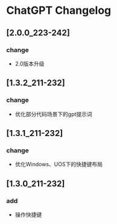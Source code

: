 <!-- Keep a Changelog guide -> https://keepachangelog.com -->

# ChatGPT Changelog
## [2.0.0_223-242]
### change
+ 2.0版本升级
## [1.3.2_211-232]
### change
+ 优化部分代码场景下的gpt提示词
## [1.3.1_211-232]
### change
+ 优化Windows、UOS下的快捷键布局
## [1.3.0_211-232]
### add
+ 操作快捷键

